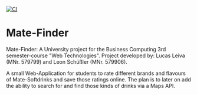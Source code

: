 [![CI](https://github.com/SpiegelV/Mate-Finder-Backend/actions/workflows/ci.yml/badge.svg)](https://github.com/SpiegelV/Mate-Finder-Backend/actions/workflows/ci.yml)

# Mate-Finder
Mate-Finder: A University project for the Business Computing 3rd semester-course "Web Technologies".
Project developed by: Lucas Leiva (MNr. 579799) and Leon Schüßler (MNr. 579906).

A small Web-Application for students to rate different brands and flavours of Mate-Softdrinks and save those ratings
online. The plan is to later on add the ability to search for and find those kinds of drinks via a Maps API.

